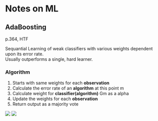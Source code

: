# Notes on ML

## AdaBoosting
p.364, HTF

Sequantial Learning of weak classifiers with various weights dependent upon its error rate.<br/>
Usually outperforms a single, hard learner. 

### Algorithm

1) Starts with same weights for each **observation** 
2) Calculate the error rate of an **algorithm** at this point m 
3) Calculate weight for **classifier(algorithm)** Gm as a alpha
4) Update the weights for each **observation**
5) Return output as a majority vote

<img src="https://latex.codecogs.com/svg.image?\textrm{Initialize&space;the&space;observation&space;weights&space;}w_i=1/N,\;i=1,2,...,N.">
<img src="https://latex.codecogs.com/svg.image?\inline&space;\large&space;\\&space;\textrm{2.&space;For&space;}m=1&space;\textrm{&space;to&space;}M:&space;\\(a)&space;\textrm{&space;Fit&space;a&space;classifier&space;}G_m(x)&space;\textrm{&space;to&space;the&space;training&space;data&space;using&space;weights&space;}&space;w_i.&space;\\(b)&space;\textrm{&space;Compute}&space;\\\;\;\;\;\;\;\;\;&space;err_m=\frac{\sum_{i=1}^{N}w_iI(y_i\neq&space;G_m(x_i))}{\sum_{i=1}^Nw_i}&space;\\(c)&space;\textrm{&space;Compute&space;}&space;\alpha_m=log((1-err_m)/err_m)&space;\\(d)&space;\textrm{&space;Set&space;}&space;w_i\leftarrow&space;w_i\cdot&space;exp[\alpha_m&space;\cdot&space;I(y_i&space;\neq&space;G_m(x_i))],&space;\;&space;i=1,2,...,N.&space;\\&space;\textrm{3.&space;Output&space;)}G(x)&space;=&space;sign[\sum_{m=1}^{M}\alpha_mG_m(x)].">
